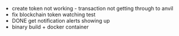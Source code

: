 - create token not working - transaction not getting through to anvil
- fix blockchain token watching test
- DONE get notification alerts showing up
- binary build + docker container
